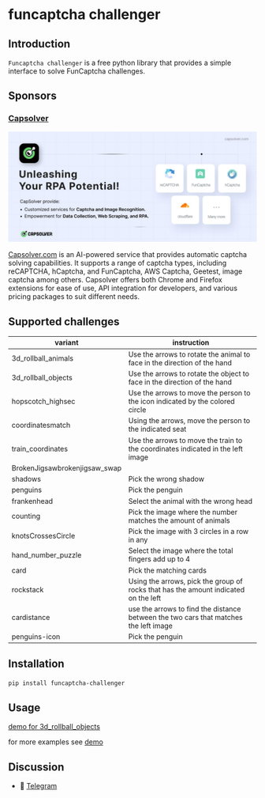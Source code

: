 # funcaptcha challenger

## Introduction

`Funcaptcha challenger` is a free python library that provides a simple interface to solve FunCaptcha challenges.

## Sponsors

### [Capsolver](https://capsolver.com?utm_source=github&utm_medium=banner_github&utm_campaign=funcaptcha_challenger)

[![Capsolver](docs/capsolver.jpg)](https://capsolver.com?utm_source=github&utm_medium=banner_github&utm_campaign=funcaptcha_challenger)

[Capsolver.com](https://capsolver.com?utm_source=github&utm_medium=banner_github&utm_campaign=funcaptcha_challenger) is
an AI-powered service that provides automatic captcha solving capabilities. It supports a range of captcha types,
including reCAPTCHA, hCaptcha, and FunCaptcha, AWS Captcha, Geetest, image captcha among others. Capsolver offers both
Chrome and Firefox extensions for ease of use, API integration for developers, and various pricing packages to suit
different needs.

## Supported challenges

| variant                       | instruction                                                                          |                                                                              
|-------------------------------|--------------------------------------------------------------------------------------|
| 3d_rollball_animals           | Use the arrows to rotate the animal to face in the direction of the hand             |
| 3d_rollball_objects           | Use the arrows to rotate the object to face in the direction of the hand             |
| hopscotch_highsec             | Use the arrows to move the person to the icon indicated by the colored circle        |                                                                                          
| coordinatesmatch              | Using the arrows, move the person to the indicated seat                              |       
| train_coordinates             | Use the arrows to move the train to the coordinates indicated in the left image      |
| BrokenJigsawbrokenjigsaw_swap |                                                                                      | 
| shadows                       | Pick the wrong shadow                                                                |
| penguins                      | Pick the penguin                                                                     |
| frankenhead                   | Select the animal with the wrong head                                                |
| counting                      | Pick the image where the number matches the amount of animals                        |
| knotsCrossesCircle            | Pick the image with 3 circles in a row in any                                        |
| hand_number_puzzle            | Select the image where the total fingers add up to 4                                 |
| card                          | Pick the matching cards                                                              |
| rockstack                     | Using the arrows, pick the group of rocks that has the amount indicated on the left  | 
| cardistance                   | use the arrows to find the distance between the two cars that matches the left image | 
| penguins-icon                 | Pick the penguin                                                                     | 

## Installation

```bash
pip install funcaptcha-challenger
```

## Usage

[demo for 3d_rollball_objects](demo/3d_rollball_animals_demo.py)

for more examples see [demo](demo)

## Discussion

- 📱 [Telegram](https://t.me/+iNf8qQk0KUpkYmEx)
